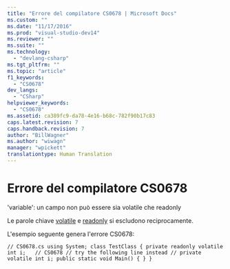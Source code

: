 ```yaml
---
title: "Errore del compilatore CS0678 | Microsoft Docs"
ms.custom: ""
ms.date: "11/17/2016"
ms.prod: "visual-studio-dev14"
ms.reviewer: ""
ms.suite: ""
ms.technology: 
  - "devlang-csharp"
ms.tgt_pltfrm: ""
ms.topic: "article"
f1_keywords: 
  - "CS0678"
dev_langs: 
  - "CSharp"
helpviewer_keywords: 
  - "CS0678"
ms.assetid: ca389fc9-da78-4e16-b68c-782f90b17c83
caps.latest.revision: 7
caps.handback.revision: 7
author: "BillWagner"
ms.author: "wiwagn"
manager: "wpickett"
translationtype: Human Translation
---
```

# Errore del compilatore CS0678
'variable': un campo non può essere sia volatile che readonly  
  
 Le parole chiave [volatile](../../csharp/language-reference/keywords/volatile.md) e [readonly](../../csharp/language-reference/keywords/readonly.md) si escludono reciprocamente.  
  
 L'esempio seguente genera l'errore CS0678:  
  
```  
// CS0678.cs using System; class TestClass { private readonly volatile int i;   // CS0678 // try the following line instead // private volatile int i; public static void Main() { } }  
```